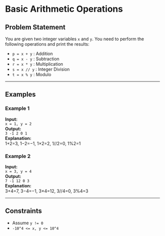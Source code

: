 # Basic Arithmetic Operations

## Problem Statement

You are given two integer variables `x` and `y`. You need to perform the following operations and print the results:

- `p = x + y` : Addition  
- `q = x - y` : Subtraction  
- `r = x * y` : Multiplication  
- `s = x // y` : Integer Division  
- `t = x % y` : Modulo  

---

## Examples

### Example 1
**Input:**  
`x = 1, y = 2`  
**Output:**  
`3 -1 2 0 1`  
**Explanation:**  
1+2=3, 1−2=−1, 1×2=2, 1//2=0, 1%2=1

### Example 2
**Input:**  
`x = 3, y = 4`  
**Output:**  
`7 -1 12 0 3`  
**Explanation:**  
3+4=7, 3−4=−1, 3×4=12, 3//4=0, 3%4=3

---

## Constraints

- Assume `y != 0`
- `-10^4 <= x, y <= 10^4`
